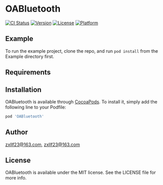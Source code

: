 # OABluetooth

[![CI Status](https://img.shields.io/travis/zxllf23@163.com/OABluetooth.svg?style=flat)](https://travis-ci.org/zxllf23@163.com/OABluetooth)
[![Version](https://img.shields.io/cocoapods/v/OABluetooth.svg?style=flat)](https://cocoapods.org/pods/OABluetooth)
[![License](https://img.shields.io/cocoapods/l/OABluetooth.svg?style=flat)](https://cocoapods.org/pods/OABluetooth)
[![Platform](https://img.shields.io/cocoapods/p/OABluetooth.svg?style=flat)](https://cocoapods.org/pods/OABluetooth)

## Example

To run the example project, clone the repo, and run `pod install` from the Example directory first.

## Requirements

## Installation

OABluetooth is available through [CocoaPods](https://cocoapods.org). To install
it, simply add the following line to your Podfile:

```ruby
pod 'OABluetooth'
```

## Author

zxllf23@163.com, zxllf23@163.com

## License

OABluetooth is available under the MIT license. See the LICENSE file for more info.
